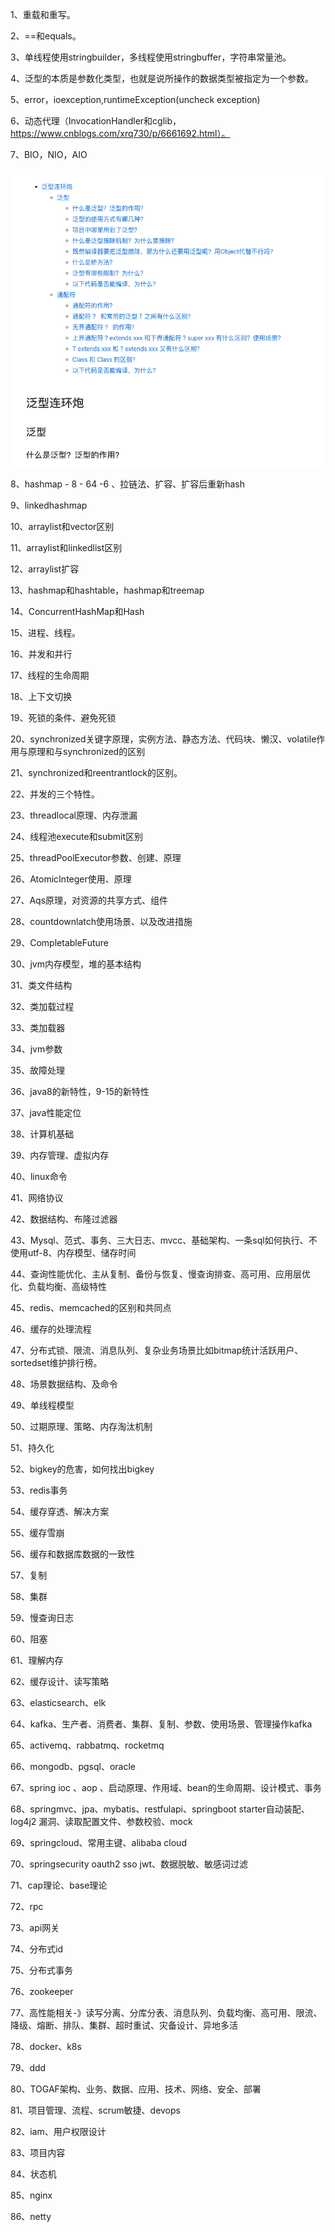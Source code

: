1、重载和重写。

2、==和equals。

3、单线程使用stringbuilder，多线程使用stringbuffer，字符串常量池。

4、泛型的本质是参数化类型，也就是说所操作的数据类型被指定为一个参数。

5、error，ioexception,runtimeException(uncheck exception)

6、动态代理（InvocationHandler和cglib，https://www.cnblogs.com/xrq730/p/6661692.html）。

7、BIO，NIO，AIO

![image-20220209113757834.png](./picture/26.png)

8、hashmap - 8 - 64 -6 、拉链法、扩容、扩容后重新hash

9、linkedhashmap

10、arraylist和vector区别

11、arraylist和linkedlist区别

12、arraylist扩容

13、hashmap和hashtable，hashmap和treemap

14、ConcurrentHashMap和Hash

15、进程、线程。

16、并发和并行

17、线程的生命周期

18、上下文切换

19、死锁的条件、避免死锁

20、synchronized关键字原理，实例方法、静态方法、代码块、懒汉、volatile作用与原理和与synchronized的区别

21、synchronized和reentrantlock的区别。

22、并发的三个特性。

23、threadlocal原理、内存泄漏

24、线程池execute和submit区别

25、threadPoolExecutor参数、创建、原理

26、AtomicInteger使用、原理

27、Aqs原理，对资源的共享方式、组件

28、countdownlatch使用场景、以及改进措施

29、CompletableFuture

30、jvm内存模型，堆的基本结构

31、类文件结构

32、类加载过程

33、类加载器

34、jvm参数

35、故障处理

36、java8的新特性，9-15的新特性

37、java性能定位

38、计算机基础

39、内存管理、虚拟内存

40、linux命令

41、网络协议

42、数据结构、布隆过滤器

43、Mysql、范式、事务、三大日志、mvcc、基础架构、一条sql如何执行、不使用utf-8、内存模型、储存时间

44、查询性能优化、主从复制、备份与恢复、慢查询排查、高可用、应用层优化、负载均衡、高级特性

45、redis、memcached的区别和共同点

46、缓存的处理流程

47、分布式锁、限流、消息队列、复杂业务场景比如bitmap统计活跃用户、sortedset维护排行榜。

48、场景数据结构、及命令

49、单线程模型

50、过期原理、策略、内存淘汰机制

51、持久化

52、bigkey的危害，如何找出bigkey

53、redis事务

54、缓存穿透、解决方案

55、缓存雪崩

56、缓存和数据库数据的一致性

57、复制

58、集群

59、慢查询日志

60、阻塞

61、理解内存

62、缓存设计、读写策略

63、elasticsearch、elk

64、kafka、生产者、消费者、集群、复制、参数、使用场景、管理操作kafka

65、activemq、rabbatmq、rocketmq

66、mongodb、pgsql、oracle

67、spring ioc 、aop 、启动原理、作用域、bean的生命周期、设计模式、事务

68、springmvc、jpa、mybatis、restfulapi、springboot starter自动装配、log4j2 漏洞、读取配置文件、参数校验、mock

69、springcloud、常用主键、alibaba cloud

70、springsecurity oauth2 sso jwt、数据脱敏、敏感词过滤

71、cap理论、base理论

72、rpc

73、api网关

74、分布式id

75、分布式事务

76、zookeeper

77、高性能相关-》读写分离、分库分表、消息队列、负载均衡、高可用、限流、降级、熔断、排队、集群、超时重试、灾备设计、异地多活

78、docker、k8s

79、ddd

80、TOGAF架构、业务、数据、应用、技术、网络、安全、部署

81、项目管理、流程、scrum敏捷、devops

82、iam、用户权限设计

83、项目内容

84、状态机

85、nginx

86、netty
